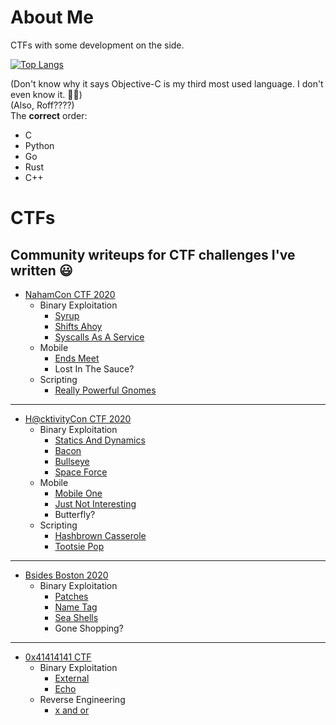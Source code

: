 # About Me
CTFs with some development on the side.

[![Top Langs](https://github-readme-stats.vercel.app/api/top-langs/?username=MEhrn00&langs_count=5)](https://github.com/anuraghazra/github-readme-stats)

(Don't know why it says Objective-C is my third most used language. I don't even know it. :man_shrugging:)  
(Also, Roff????)  
The **correct** order:
 - C
 - Python
 - Go
 - Rust
 - C++

# CTFs
Community writeups for CTF challenges I've written :smiley:
---
* [NahamCon CTF 2020](https://ctftime.org/event/1067)
  - Binary Exploitation
    - [Syrup](https://ctftime.org/task/12020)
    - [Shifts Ahoy](https://ctftime.org/task/11996)
    - [Syscalls As A Service](https://ctftime.org/task/11988)
  - Mobile
    - [Ends Meet](https://ctftime.org/task/11978)
    - Lost In The Sauce?
  - Scripting
    - [Really Powerful Gnomes](https://ctftime.org/task/11969)
---
* [H@cktivityCon CTF 2020](https://ctftime.org/event/1101)
  - Binary Exploitation
    - [Statics And Dynamics](https://ctftime.org/task/12566)
    - [Bacon](https://ctftime.org/task/12612)
    - [Bullseye](https://ctftime.org/task/12572)
    - [Space Force](https://github.com/TheWinRaRs/Writeups/tree/master/hacktivity-con/binary-exploitation/space-force)
  - Mobile
    - [Mobile One](https://ctftime.org/task/12599)
    - [Just Not Interesting](https://ctftime.org/task/12574)
    - Butterfly?
  - Scripting
    - [Hashbrown Casserole](https://ctftime.org/task/12594)
    - [Tootsie Pop](https://ctftime.org/task/12577)
---
* [Bsides Boston 2020](https://ctftime.org/event/1125)
  - Binary Exploitation
    - [Patches](https://ctftime.org/task/13241)
    - [Name Tag](https://ctftime.org/task/13169)
    - [Sea Shells](https://ctftime.org/task/13169)
    - Gone Shopping?
---
* [0x41414141 CTF](https://ctftime.org/event/1249)
  - Binary Exploitation
    - [External](https://ctftime.org/task/14609)
    - [Echo](https://ctftime.org/task/14658)
  - Reverse Engineering
    - [x and or](https://ctftime.org/task/14607)
